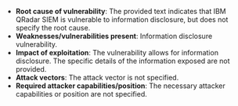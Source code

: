 - **Root cause of vulnerability**: The provided text indicates that IBM QRadar SIEM is vulnerable to information disclosure, but does not specify the root cause.
- **Weaknesses/vulnerabilities present**: Information disclosure vulnerability.
- **Impact of exploitation**: The vulnerability allows for information disclosure. The specific details of the information exposed are not provided.
- **Attack vectors**: The attack vector is not specified.
- **Required attacker capabilities/position**: The necessary attacker capabilities or position are not specified.